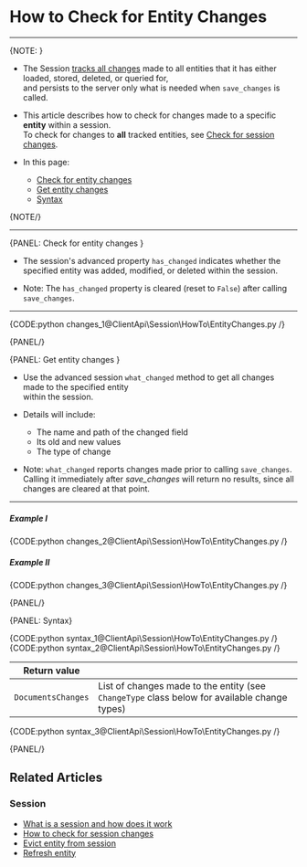 # How to Check for Entity Changes
---

{NOTE: }

* The Session [tracks all changes](../../../client-api/session/what-is-a-session-and-how-does-it-work#tracking-changes) made to all entities that it has either loaded, stored, deleted, or queried for,  
  and persists to the server only what is needed when `save_changes` is called.

* This article describes how to check for changes made to a specific **entity** within a session.  
  To check for changes to **all** tracked entities, see [Check for session changes](../../../client-api/session/how-to/check-if-there-are-any-changes-on-a-session).

* In this page:
    * [Check for entity changes](../../../client-api/session/how-to/check-if-entity-has-changed#check-for-entity-changes)
    * [Get entity changes](../../../client-api/session/how-to/check-if-entity-has-changed#get-entity-changes)
    * [Syntax](../../../client-api/session/how-to/check-if-entity-has-changed#syntax)

{NOTE/}

---

{PANEL: Check for entity changes }

* The session's advanced property `has_changed` indicates whether the specified entity was added, modified, or deleted within the session.

* Note: The `has_changed` property is cleared (reset to `False`) after calling `save_changes`.

---

{CODE:python changes_1@ClientApi\Session\HowTo\EntityChanges.py /}

{PANEL/}

{PANEL: Get entity changes }

* Use the advanced session `what_changed` method to get all changes made to the specified entity  
  within the session.

* Details will include:
    * The name and path of the changed field
    * Its old and new values
    * The type of change

* Note: `what_changed` reports changes made prior to calling `save_changes`.  
  Calling it immediately after _save_changes_ will return no results, since all changes are cleared at that point.

---

##### Example I

{CODE:python changes_2@ClientApi\Session\HowTo\EntityChanges.py /}

##### Example II

{CODE:python changes_3@ClientApi\Session\HowTo\EntityChanges.py /}

{PANEL/}

{PANEL: Syntax}

{CODE:python syntax_1@ClientApi\Session\HowTo\EntityChanges.py /}
{CODE:python syntax_2@ClientApi\Session\HowTo\EntityChanges.py /}

| Return value       |                                                                                              |
|--------------------|----------------------------------------------------------------------------------------------|
| `DocumentsChanges` | List of changes made to the entity (see `ChangeType` class below for available change types) |

{CODE:python syntax_3@ClientApi\Session\HowTo\EntityChanges.py /}

{PANEL/}

## Related Articles

### Session

- [What is a session and how does it work](../../../client-api/session/what-is-a-session-and-how-does-it-work)
- [How to check for session changes](../../../client-api/session/how-to/check-if-there-are-any-changes-on-a-session)
- [Evict entity from session](../../../client-api/session/how-to/evict-entity-from-a-session)
- [Refresh entity](../../../client-api/session/how-to/refresh-entity)

